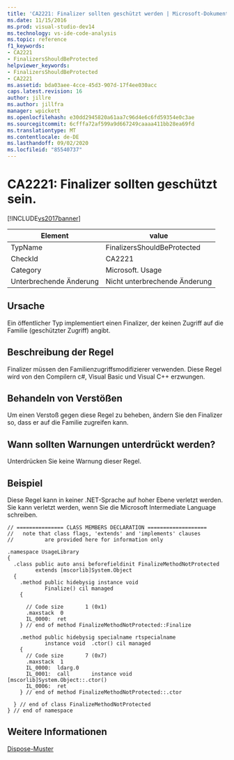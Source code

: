 ```yaml
---
title: 'CA2221: Finalizer sollten geschützt werden | Microsoft-Dokumentation'
ms.date: 11/15/2016
ms.prod: visual-studio-dev14
ms.technology: vs-ide-code-analysis
ms.topic: reference
f1_keywords:
- CA2221
- FinalizersShouldBeProtected
helpviewer_keywords:
- FinalizersShouldBeProtected
- CA2221
ms.assetid: bda03aee-4cce-45d3-907d-17f4ee030acc
caps.latest.revision: 16
author: jillre
ms.author: jillfra
manager: wpickett
ms.openlocfilehash: e30dd2945820a61aa7c96d4e6c6fd59354e0c3ae
ms.sourcegitcommit: 6cfffa72af599a9d667249caaaa411bb28ea69fd
ms.translationtype: MT
ms.contentlocale: de-DE
ms.lasthandoff: 09/02/2020
ms.locfileid: "85540737"
---
```

# <a name="ca2221-finalizers-should-be-protected"></a>CA2221: Finalizer sollten geschützt sein.
[!INCLUDE[vs2017banner](../includes/vs2017banner.md)]

|Element|value|
|-|-|
|TypName|FinalizersShouldBeProtected|
|CheckId|CA2221|
|Category|Microsoft. Usage|
|Unterbrechende Änderung|Nicht unterbrechende Änderung|

## <a name="cause"></a>Ursache
 Ein öffentlicher Typ implementiert einen Finalizer, der keinen Zugriff auf die Familie (geschützter Zugriff) angibt.

## <a name="rule-description"></a>Beschreibung der Regel
 Finalizer müssen den Familienzugriffsmodifizierer verwenden. Diese Regel wird von den Compilern c#, Visual Basic und Visual C++ erzwungen.

## <a name="how-to-fix-violations"></a>Behandeln von Verstößen
 Um einen Verstoß gegen diese Regel zu beheben, ändern Sie den Finalizer so, dass er auf die Familie zugreifen kann.

## <a name="when-to-suppress-warnings"></a>Wann sollten Warnungen unterdrückt werden?
 Unterdrücken Sie keine Warnung dieser Regel.

## <a name="example"></a>Beispiel
 Diese Regel kann in keiner .NET-Sprache auf hoher Ebene verletzt werden. Sie kann verletzt werden, wenn Sie die Microsoft Intermediate Language schreiben.

```
// =============== CLASS MEMBERS DECLARATION ===================
//   note that class flags, 'extends' and 'implements' clauses
//          are provided here for information only

.namespace UsageLibrary
{
  .class public auto ansi beforefieldinit FinalizeMethodNotProtected
         extends [mscorlib]System.Object
  {
    .method public hidebysig instance void
            Finalize() cil managed
    {

      // Code size       1 (0x1)
      .maxstack  0
      IL_0000:  ret
    } // end of method FinalizeMethodNotProtected::Finalize

    .method public hidebysig specialname rtspecialname
            instance void  .ctor() cil managed
    {
      // Code size       7 (0x7)
      .maxstack  1
      IL_0000:  ldarg.0
      IL_0001:  call       instance void [mscorlib]System.Object::.ctor()
      IL_0006:  ret
    } // end of method FinalizeMethodNotProtected::.ctor

  } // end of class FinalizeMethodNotProtected
} // end of namespace
```

## <a name="see-also"></a>Weitere Informationen
 [Dispose-Muster](https://msdn.microsoft.com/library/31a6c13b-d6a2-492b-9a9f-e5238c983bcb)
